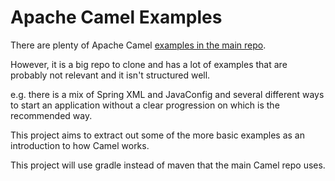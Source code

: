 # Apache Camel Examples

There are plenty of Apache Camel
[examples in the main repo](https://github.com/apache/camel/tree/master/examples).

However, it is a big repo to clone and has a lot of examples that are probably not relevant and it isn't structured well.

e.g. there is a mix of Spring XML and JavaConfig and several different ways to start an application without a clear progression on which is the recommended way. 

This project aims to extract out some of the more basic examples as an introduction to how Camel works.

This project will use gradle instead of maven that the main Camel repo uses.
